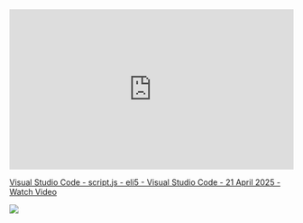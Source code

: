 <div style="position: relative; padding-bottom: 56.25%; height: 0;"><iframe src="https://www.loom.com/embed/c338041b1158416aae1426f47ea76244?sid=74f128a0-43f4-4f6b-aa60-c9eac2b55d74" frameborder="0" webkitallowfullscreen mozallowfullscreen allowfullscreen style="position: absolute; top: 0; left: 0; width: 100%; height: 100%;"></iframe></div>
<div>
    <a href="https://www.loom.com/share/c338041b1158416aae1426f47ea76244">
      <p>Visual Studio Code - script.js - eli5 - Visual Studio Code - 21 April 2025 - Watch Video</p>
    </a>
    <a href="https://www.loom.com/share/c338041b1158416aae1426f47ea76244">
      <img style="max-width:300px;" src="https://cdn.loom.com/sessions/thumbnails/c338041b1158416aae1426f47ea76244-3a7b35565e6ae75b-full-play.gif">
    </a>
  </div>
